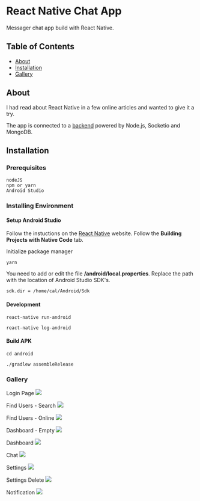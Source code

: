 # React Native Chat App
Messager chat app build with React Native.

## Table of Contents
* [About](#About)
* [Installation](#Installation)
* [Gallery](#Gallery)



## About
I had read about React Native in a few online articles and wanted to give it a try.

The app is connected to a [backend](https://github.com/CallumM1999/chat-server) powered by Node.js, Socketio and MongoDB.

## Installation
### Prerequisites
```
nodeJS
npm or yarn
Android Studio

```


### Installing Environment
#### Setup Android Studio
Follow the instuctions on the [React Native](https://facebook.github.io/react-native/docs/getting-started.html) website. Follow the **Building Projects with Native Code** tab.

Initialize package manager
```
yarn
```


You need to add or edit the file **/android/local.properties**.
Replace the path with the location of Android Studio SDK's.
```
sdk.dir = /home/cal/Android/Sdk
```

#### Development

```
react-native run-android
```

```
react-native log-android
```

#### Build APK
```
cd android
```
```
./gradlew assembleRelease
```

### Gallery
Login Page
<img src="https://github.com/CallumM1999/react-native-chat-app/blob/master/readme_assets/login.png"></img>


Find Users - Search
<img src="https://github.com/CallumM1999/react-native-chat-app/blob/master/readme_assets/find_search.png"></img>

Find Users - Online
<img src="https://github.com/CallumM1999/react-native-chat-app/blob/master/readme_assets/find_online.png"></img>

Dashboard - Empty
<img src="https://github.com/CallumM1999/react-native-chat-app/blob/master/readme_assets/dashboard_empty.png"></img>

Dashboard
<img src="https://github.com/CallumM1999/react-native-chat-app/blob/master/readme_assets/dashboard.png"></img>

Chat
<img src="https://github.com/CallumM1999/react-native-chat-app/blob/master/readme_assets/chat.png"></img>

Settings
<img src="https://github.com/CallumM1999/react-native-chat-app/blob/master/readme_assets/settings.png"></img>

Settings Delete
<img src="https://github.com/CallumM1999/react-native-chat-app/blob/master/readme_assets/settings_delete.png"></img>

Notification
<img src="https://github.com/CallumM1999/react-native-chat-app/blob/master/readme_assets/login.png"></img>
